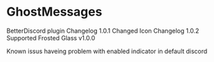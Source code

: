 # GhostMessages
BetterDiscord plugin
Changelog 1.0.1
Changed Icon
Changelog 1.0.2
Supported Frosted Glass v1.0.0


Known issus
haveing problem with enabled indicator in default discord
